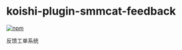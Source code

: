 # koishi-plugin-smmcat-feedback

[![npm](https://img.shields.io/npm/v/koishi-plugin-smmcat-feedback?style=flat-square)](https://www.npmjs.com/package/koishi-plugin-smmcat-feedback)

反馈工单系统
